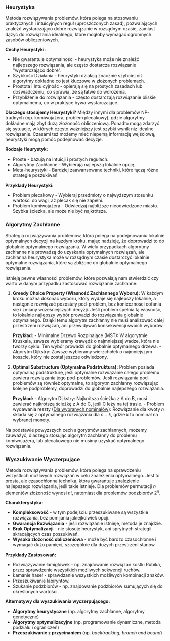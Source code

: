 ### Heurystyka
Metoda rozwiązywania problemów, która polega na stosowaniu praktycznych i intuicyjnych reguł (uproszczonych zasad), pozwalających znaleźć wystarczająco dobre rozwiązanie w rozsądnym czasie, zamiast dążyć do rozwiązania idealnego, które mogłoby wymagać ogromnych zasobów obliczeniowych.

**Cechy Heurystyki:**
- Nie gwarantuje optymalności - heurystyka może nie znaleźć najlepszego rozwiązania, ale często dostarcza rozwiązanie "wystarczająco dobre".
- Szybkość Działania - heurystyki działają znacznie szybciej niż algorytmy dokładne co jest kluczowe w złożonych problemach.
- Prostota i Intuicyjność - opierają się na prostych zasadach lub doświadczeniu, co sprawia, że są łatwe do wdrożenia.
- Przybliżenie do rozwiązania - często dostarczają rozwiązanie bliskie optymalnemu, co w praktyce bywa wystarczające.

**Dlaczego stosujemy Heurystyki?** Między innymi dla problemów NP-trudnych (np. komiwojażera, problem plecakowy), gdzie algorytmy dokładne mają zbyt dużą złożoność obliczeniową. Ponadto mogą zdarzyć się sytuacje, w których często ważniejszy jest szybki wynik niż idealne rozwiązanie. Czasami też możemy mieć niepełną informację wejściową, heurystyki mogą pomóc podejmować decyzje.

**Rodzaje Heurystyk:**
- Proste - bazują na intuicji i prostych regułach.
- Algorytmy Zachłanne - Wybierają najlepszą lokalnie opcję.
- Meta-heurystyki - Bardziej zaawansowane techniki, które łączą różne strategie poszukiwań

**Przykłady Heurystyki:**
- Problem plecakowy - Wybieraj przedmioty o najwyższym stosunku wartości do wagi, aż plecak się nie zapełni.
- Problem komiwojażera - Odwiedzaj najbliższe nieodwiedzone miasto. Szybka ścieżka, ale może nie być najkrótsza.

### Algorytmy Zachłanne
Strategia rozwiązywania problemów, która polega na podejmowaniu lokalnie optymalnych decyzji na każdym kroku, mając nadzieję, że doprowadzi to do globalnie optymalnego rozwiązania. W wielu przypadkach algorytmy zachłanne nie prowadzą do uzyskania optymalnych rozwiązań, ale zachłanna heurystyka może w rozsądnym czasie dostarczyć lokalnie optymalne rozwiązania, które są zbliżone do globalnie optymalnego rozwiązania.

Istnieją pewne własności problemów, które pozwalają nam stwierdzić czy warto w danym przypadku zastosować rozwiązanie zachłanne:
1. **Greedy Choice Property (Własność Zachłannego Wyboru):**
   W każdym kroku można dokonać wyboru, który wydaje się najlepszy lokalnie, a następnie rozwiązać pozostały pod-problem, bez konieczności cofania się i zmiany wcześniejszych decyzji. Jeśli problem spełnia tą własność, to lokalnie najlepszy wybór prowadzi do rozwiązania globalnie optymalnego. Dzięki temu algorytm zachłanny nie musi analizować całej przestrzeni rozwiązań, ani przewidywać konsekwencji swoich wyborów.
   
   **Przykład:**
	   - Minimalne Drzewo Rozpinające (MST): W algorytmie Kruskala, zawsze wybieramy krawędź o najmniejszej wadze, która nie tworzy cyklu. Ten wybór prowadzi do globalnie optymalnego drzewa.
	   - Algorytm Dijkstry: Zawsze wybieramy wierzchołek o najmniejszym koszcie, który nie został jeszcze odwiedzony.

2. **Optimal Substructure (Optymalna Podstruktura):**
   Problem posiada optymalną podstrukturę, jeśli optymalne rozwiązanie całego problemu zawiera rozwiązania jego pod-problemów. Jeśli rozwiązania pod-problemów są również optymalne, to algorytm zachłanny rozwiązując kolejne podproblemy, doprowadzi do globalnie najlepszego rozwiązania.
   
   **Przykład:**
	   - Algorytm Dijkstry: Najkrótsza ścieżka z A do B, musi zawierać najkrótszą ścieżkę z A do C, jeśli C leży na tej trasie.
	   - Problem wydawania reszty ([Dla wybranych nominałów](http://algorytmy.ency.pl/artykul/problem_wydawania_reszty)): Rozwiązanie dla kwoty $n$ składa się z optymalnego rozwiązania dla $n-k$, gdzie $k$ to nominał na wybranej monety.

Na podstawie powyższych cech algorytmów zachłannych, możemy zauważyć, dlaczego stosując algorytm zachłanny do problemu komiwojażera, lub plecakowego nie musimy uzyskać optymalnego rozwiązania.
### Wyszukiwanie Wyczerpujące
Metoda rozwiązywania problemów, która polega na sprawdzeniu wszystkich możliwych rozwiązań w celu znalezienia optymalnego. Jest to prosta, ale czasochłonna technika, która gwarantuje znalezienie najlepszego rozwiązania, jeśli takie istnieje. Dla problemów permutacji $n$ elementów złożoność wynosi $n!$, natomiast dla problemów podzbiorów $2^n$.

**Charakterystyka:**
- **Kompleksowość** - w tym podejściu przeszukiwane są wszystkie rozwiązania, bez pomijania jakiejkolwiek opcji.
- **Gwarancja Rozwiązania** - jeśli rozwiązanie istnieje, metoda je znajdzie.
- **Brak Optymalizacji** - nie stosuje heurystyk, ani sprytnych strategii skracających czas poszukiwań. 
- **Wysoka złożoność obliczeniowa** - może być bardzo czasochłonne i wymagać dużo pamięci, szczególnie dla dużych przestrzeni stanów.

**Przykłady Zastosowań:**
- Rozwiązywanie łamigłówek - np. znajdowanie rozwiązań kostki Rubika, przez sprawdzenie wszystkich możliwych sekwencji ruchów.
- Łamanie haseł - sprawdzanie wszystkich możliwych kombinacji znaków.
- Przeszukiwanie labiryntów.
- Szukanie podzbiorów - np. znajdowanie podzbiorów sumujących się do określonych wartości.

**Alternatywy dla wyszukiwania wyczerpującego:**
- **Algorytmy heurystyczne** (np. algorytmy zachłanne, algorytmy genetyczne)
- **Algorytmy optymalizacyjne** (np. programowanie dynamiczne, metoda podziału i ograniczeń)
- **Przeszukiwanie z przycinaniem** (np. _backtracking_, _branch and bound_)